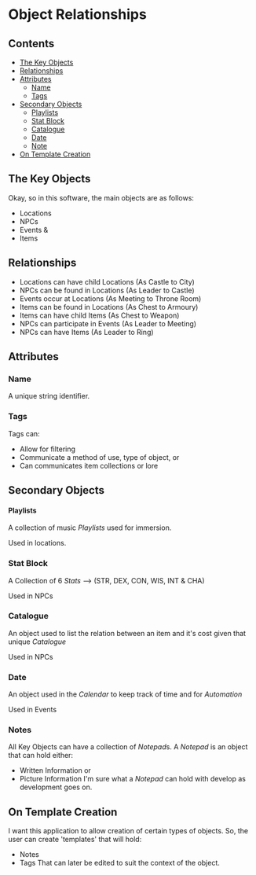 # Object Relationships
## Contents
- [The Key Objects](#the-key-objects)
- [Relationships](#relationships)
- [Attributes](#attributes)
  - [Name](#name)
  - [Tags](#tags)
- [Secondary Objects](#secondary-objects)
  - [Playlists](#playlists)
  - [Stat Block](#stat-block)
  - [Catalogue](#catalogue)
  - [Date](#date)
  - [Note](#notes)
- [On Template Creation](#on-template-creation)
## The Key Objects
Okay, so in this software, the main objects are as follows:
- Locations
- NPCs
- Events &
- Items

## Relationships
- Locations can have child Locations (As Castle to City)
- NPCs can be found in Locations (As Leader to Castle)
- Events occur at Locations (As Meeting to Throne Room)
- Items can be found in Locations (As Chest to Armoury)
- Items can have child Items (As Chest to Weapon)
- NPCs can participate in Events (As Leader to Meeting)
- NPCs can have Items (As Leader to Ring)

## Attributes
### Name
A unique string identifier.
### Tags
Tags can:
- Allow for filtering
- Communicate a method of use, type of object, or 
- Can communicates item collections or lore
## Secondary Objects
#### Playlists
A collection of music *Playlists* used for immersion.

Used in locations.
### Stat Block
A Collection of 6 *Stats* --> (STR, DEX, CON, WIS, INT & CHA)

Used in NPCs
### Catalogue
An object used to list the relation between an item and it's cost given that unique *Catalogue*

Used in NPCs
### Date
An object used in the *Calendar* to keep track of time and for *Automation*

Used in Events

### Notes
All Key Objects can have a collection of *Notepad*s.
A *Notepad* is an object that can hold either:
- Written Information or
- Picture Information
I'm sure what a *Notepad* can hold with develop as development goes on.

## On Template Creation
I want this application to allow creation of certain types of objects.
So, the user can create 'templates' that will hold:
- Notes
- Tags
That can later be edited to suit the context of the object.